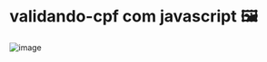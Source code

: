 # validando-cpf com javascript 🖼
![image](https://user-images.githubusercontent.com/69175890/175751711-1b3e1a97-3365-41d4-a555-2cec5fb7332c.png)

